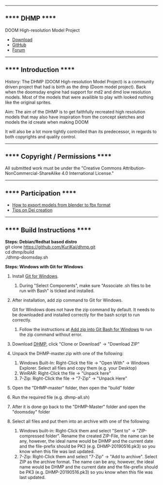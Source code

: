 --------------
**** DHMP ****
--------------
DOOM High-resolution Model Project
* [Download](https://github.com/KuriKai/dhmp/wiki)
* [GitHub](https://github.com/KuriKai/DHMP/)
* [Forum](http://dengine.net/forums/viewtopic.php?f=3&t=877#topic)




----------------------
**** Introduction ****
----------------------

History:
The DHMP (DOOM High-resolution Model Project) is a community driven project that had is birth as the dmp (Doom model project). Back when the doomsday engine had support for md2 and dmd low resolution models. Most of the models that were availible to play with looked nothing like the original sprites.

Aim:
The aim of the DHMP is to get faithfully recreated high resolution models that may also have inspiration from the concept sketches and models the id create when making DOOM

 It will also be a lot more tightly controlled than its predecessor, in regards to both copyrights and quality control.

---------------------------------
**** Copyright / Permissions ****
---------------------------------
All submitted work must be under the "Creative Commons Attribution-NonCommercial-ShareAlike 4.0 International License."

-----------------------
**** Participation ****
-----------------------

* [How to export models from blender to fbx format](https://github.com/KuriKai/dhmp/wiki/Model-exporting)
* [Tips on Dei creation](https://github.com/KuriKai/dhmp/wiki/Dei-creation)

----------------------------
**** Build Instructions ****
----------------------------


**Steps: Debian/Redhat based distro**  
git clone https://github.com/KuriKai/dhmp.git  
cd dhmp/build  
./dhmp-doomsday.sh  
   
**Steps: Windows with Git for Windows**   
1. Install [Git for Windows](https://gitforwindows.org/).   
   1. During "Select Components", make sure "Associate .sh files to be run with Bash" is ticked and installed.  
1. After installation, add zip command to Git for Windows.  

   Git for Windows does not have the zip command by default.
   It needs to be downloaded and installed correctly for the bash script to run correctly.    

   1. Follow the instructions at [Add zip into Git Bash for Windows](https://ranxing.wordpress.com/2016/12/13/add-zip-into-git-bash-on-windows/) to run the zip command without error.   

1. Download [DHMP](https://github.com/KuriKai/dhmp/), click "Clone or Download" -> "Download ZIP"  
1. Unpack the DHMP-master.zip with one of the following:  
   1. Windows Built-In: Right-Click the file -> "Open With" -> Windows Explorer. Select all files and copy them (e.g. your Desktop)  
   1. WinRAR: Right-Click the file -> "Unpack here"  
   1. 7-Zip: Right-Click the file -> "7-Zip" -> "Unpack Here"  
1. Open the "DHMP-master" folder, then open the "build" folder  
1. Run the required file (e.g. dhmp-all.sh)  
1. After it is done go back to the "DHMP-Master" folder and open the "doomsday" folder  
1. Select all files and put them into an archive with one of the following:  
   1. Windows built-in: Right-Click them and select "Sent to" -> "ZIP-compressed folder". Rename the created ZIP-File, the name can be any, however, the ideal name would be DHMP and the current date and the file-prefix should be PK3 (e.g. DHMP-20190516.pk3) so you know when this file was last updated.  
   1. 7-Zip: Right-Click them and select "7-Zip" -> "Add to archive". Select ZIP as the archive format. The name can be any, however, the ideal name would be DHMP and the current date and the file-prefix should be PK3 (e.g. DHMP-20190516.pk3) so you know when this file was last updated.   

